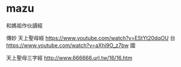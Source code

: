 # mazu
和媽祖作伙讀經


傳妙 天上聖母經
https://www.youtube.com/watch?v=EStYt20dqOU 台
https://www.youtube.com/watch?v=aXhi9O_z7bw 國

天上聖母三字經
http://www.666666.url.tw/16/16.htm